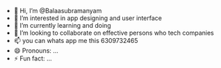 - 👋 Hi, I’m @Balaasubramanyam
- 👀 I’m interested in app designing and user interface
- 🌱 I’m currently learning and doing
- 💞️ I’m looking to collaborate on effective persons who tech companies
- 📫 you can whats app me this 6309732465
- 😄 Pronouns: ...
- ⚡ Fun fact: ...

<!---
Balaasubramanyam/Balaasubramanyam is a ✨ special ✨ repository because its `README.md` (this file) appears on your GitHub profile.
You can click the Preview link to take a look at your changes.
--->
